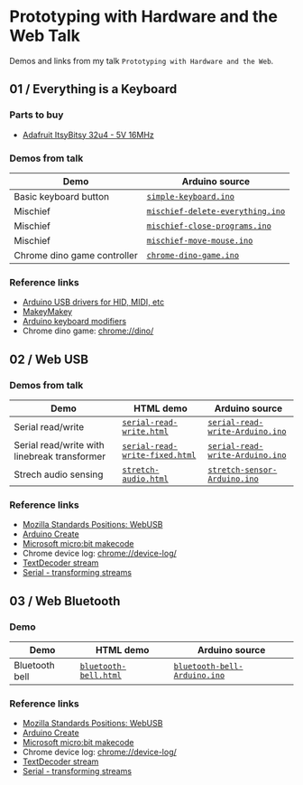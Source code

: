 # Prototyping with Hardware and the Web Talk

Demos and links from my talk `Prototyping with Hardware and the Web`.

## 01 / Everything is a Keyboard

### Parts to buy

+ [Adafruit ItsyBitsy 32u4 - 5V 16MHz](https://www.adafruit.com/product/3677 
)

### Demos from talk

| Demo | Arduino source |
| --- | --- |
| Basic keyboard button | [`simple-keyboard.ino`](https://raw.githubusercontent.com/Interaction-Magic/prototyping-hardware-web-talk/main/01_Keyboard/simple-keyboard/simple-keyboard.ino) |
| Mischief | [`mischief-delete-everything.ino`](https://raw.githubusercontent.com/Interaction-Magic/prototyping-hardware-web-talk/main/01_Keyboard/mischief-delete-everything/mischief-delete-everything.ino) |
| Mischief | [`mischief-close-programs.ino`](https://raw.githubusercontent.com/Interaction-Magic/prototyping-hardware-web-talk/main/01_Keyboard/mischief-close-programs/mischief-close-programs.ino) |
| Mischief | [`mischief-move-mouse.ino`](https://raw.githubusercontent.com/Interaction-Magic/prototyping-hardware-web-talk/main/01_Keyboard/mischief-move-mouse/mischief-move-mouse.ino) |
| Chrome dino game controller | [`chrome-dino-game.ino`](https://raw.githubusercontent.com/Interaction-Magic/prototyping-hardware-web-talk/main/01_Keyboard/chrome-dino-game/chrome-dino-game.ino) |

### Reference links

+ [Arduino USB drivers for HID, MIDI, etc](https://github.com/adafruit/Adafruit_TinyUSB_Arduino)
+ [MakeyMakey](https://makeymakey.com/)
+ [Arduino keyboard modifiers](https://www.arduino.cc/reference/en/language/functions/usb/keyboard/keyboardmodifiers/)
+ Chrome dino game: [chrome://dino/](chrome://dino/)



## 02 / Web USB

### Demos from talk

| Demo | HTML demo | Arduino source |
| --- | --- | --- |
| Serial read/write | [`serial-read-write.html`](https://interaction-magic.github.io/prototyping-hardware-web-talk/02_Web_USB/serial-read-write/serial-read-write.html) | [`serial-read-write-Arduino.ino`](https://raw.githubusercontent.com/Interaction-Magic/prototyping-hardware-web-talk/main/02_Web_USB/serial-read-write-Arduino/serial-read-write-Arduino.ino) |
| Serial read/write with linebreak transformer | [`serial-read-write-fixed.html`](https://interaction-magic.github.io/prototyping-hardware-web-talk/02_Web_USB/serial-read-write/serial-read-write-fixed.html) | [`serial-read-write-Arduino.ino`](https://raw.githubusercontent.com/Interaction-Magic/prototyping-hardware-web-talk/main/02_Web_USB/serial-read-write-Arduino/serial-read-write-Arduino.ino) |
| Strech audio sensing | [`stretch-audio.html`](https://interaction-magic.github.io/prototyping-hardware-web-talk/02_Web_USB/stretch-audio/stretch-audio.html) | [`stretch-sensor-Arduino.ino`](https://raw.githubusercontent.com/Interaction-Magic/prototyping-hardware-web-talk/main/02_Web_USB/stretch-sensor-Arduino/stretch-sensor-Arduino.ino) |

### Reference links

+ [Mozilla Standards Positions: WebUSB](https://mozilla.github.io/standards-positions/#webusb)
+ [Arduino Create](https://create.arduino.cc/editor)
+ [Microsoft micro:bit makecode](https://makecode.microbit.org/)
+ Chrome device log: [chrome://device-log/](chrome://device-log/)
+ [TextDecoder stream](https://developer.mozilla.org/en-US/docs/Web/API/TextDecoderStream)
+ [Serial - transforming streams](https://developer.chrome.com/articles/serial/#transforming-streams)

## 03 / Web Bluetooth

### Demo

| Demo | HTML demo | Arduino source |
| --- | --- | --- |
| Bluetooth bell | [`bluetooth-bell.html`](https://interaction-magic.github.io/prototyping-hardware-web-talk/03_Web_Bluetooth/bluetooth-bell/bluetooth-bell.html) | [`bluetooth-bell-Arduino.ino`](https://raw.githubusercontent.com/Interaction-Magic/prototyping-hardware-web-talk/main/03_Web_Bluetooth/bluetooth-bell-Arduino/bluetooth-bell-Arduino.ino) |

### Reference links

+ [Mozilla Standards Positions: WebUSB](https://mozilla.github.io/standards-positions/#webusb)
+ [Arduino Create](https://create.arduino.cc/editor)
+ [Microsoft micro:bit makecode](https://makecode.microbit.org/)
+ Chrome device log: [chrome://device-log/](chrome://device-log/)
+ [TextDecoder stream](https://developer.mozilla.org/en-US/docs/Web/API/TextDecoderStream)
+ [Serial - transforming streams](https://developer.chrome.com/articles/serial/#transforming-streams)